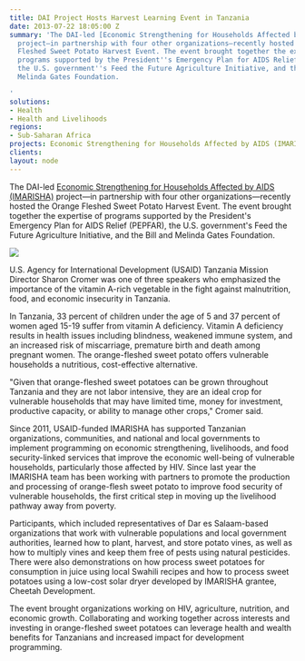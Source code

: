 ```yaml
---
title: DAI Project Hosts Harvest Learning Event in Tanzania
date: 2013-07-22 18:05:00 Z
summary: 'The DAI-led [Economic Strengthening for Households Affected by AIDS (IMARISHA)][1]
  project—in partnership with four other organizations—recently hosted the Orange
  Fleshed Sweet Potato Harvest Event. The event brought together the expertise of
  programs supported by the President''s Emergency Plan for AIDS Relief (PEPFAR),
  the U.S. government''s Feed the Future Agriculture Initiative, and the Bill and
  Melinda Gates Foundation.

'
solutions:
- Health
- Health and Livelihoods
regions:
- Sub-Saharan Africa
projects: Economic Strengthening for Households Affected by AIDS (IMARISHA)
clients: 
layout: node
---
```


The DAI-led [Economic Strengthening for Households Affected by AIDS (IMARISHA)][1] project—in partnership with four other organizations—recently hosted the Orange Fleshed Sweet Potato Harvest Event. The event brought together the expertise of programs supported by the President's Emergency Plan for AIDS Relief (PEPFAR), the U.S. government's Feed the Future Agriculture Initiative, and the Bill and Melinda Gates Foundation.

![][2]

U.S. Agency for International Development (USAID) Tanzania Mission Director Sharon Cromer was one of three speakers who emphasized the importance of the vitamin A-rich vegetable in the fight against malnutrition, food, and economic insecurity in Tanzania.

In Tanzania, 33 percent of children under the age of 5 and 37 percent of women aged 15-19 suffer from vitamin A deficiency. Vitamin A deficiency results in health issues including blindness, weakened immune system, and an increased risk of miscarriage, premature birth and death among pregnant women. The orange-fleshed sweet potato offers vulnerable households a nutritious, cost-effective alternative.

"Given that orange-fleshed sweet potatoes can be grown throughout Tanzania and they are not labor intensive, they are an ideal crop for vulnerable households that may have limited time, money for investment, productive capacity, or ability to manage other crops," Cromer said.

Since 2011, USAID-funded IMARISHA has supported Tanzanian organizations, communities, and national and local governments to implement programming on economic strengthening, livelihoods, and food security-linked services that improve the economic well-being of vulnerable households, particularly those affected by HIV. Since last year the IMARISHA team has been working with partners to promote the production and processing of orange-flesh sweet potato to improve food security of vulnerable households, the first critical step in moving up the livelihood pathway away from poverty.

Participants, which included representatives of Dar es Salaam-based organizations that work with vulnerable populations and local government authorities, learned how to plant, harvest, and store potato vines, as well as how to multiply vines and keep them free of pests using natural pesticides. There were also demonstrations on how process sweet potatoes for consumption in juice using local Swahili recipes and how to process sweet potatoes using a low-cost solar dryer developed by IMARISHA grantee, Cheetah Development.

The event brought organizations working on HIV, agriculture, nutrition, and economic growth. Collaborating and working together across interests and investing in orange-fleshed sweet potatoes can leverage health and wealth benefits for Tanzanians and increased impact for development programming.  

[1]: /our-work/projects/tanzania-economic-strenghthening-households-affected-aids-imarisha
[2]: https://assetify-dai.com/news/OFSDAY-and-Pathfinder-259.jpg
